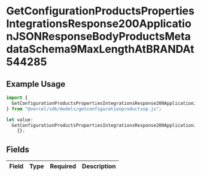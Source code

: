 # GetConfigurationProductsPropertiesIntegrationsResponse200ApplicationJSONResponseBodyProductsMetadataSchema9MaxLengthAtBRANDAt544285

## Example Usage

```typescript
import {
  GetConfigurationProductsPropertiesIntegrationsResponse200ApplicationJSONResponseBodyProductsMetadataSchema9MaxLengthAtBRANDAt544285,
} from "@vercel/sdk/models/getconfigurationproductsop.js";

let value:
  GetConfigurationProductsPropertiesIntegrationsResponse200ApplicationJSONResponseBodyProductsMetadataSchema9MaxLengthAtBRANDAt544285 =
    {};
```

## Fields

| Field       | Type        | Required    | Description |
| ----------- | ----------- | ----------- | ----------- |